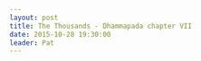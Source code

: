 ```yaml
---
layout: post
title: The Thousands - Dhammapada chapter VII
date: 2015-10-28 19:30:00
leader: Pat 
---
```

